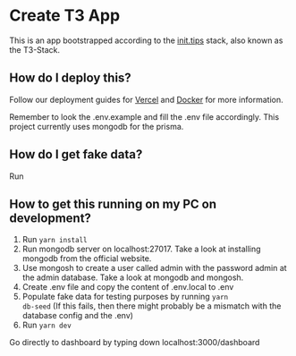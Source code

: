 # Create T3 App

This is an app bootstrapped according to the [init.tips](https://init.tips) stack, also known as the T3-Stack.

## How do I deploy this?

Follow our deployment guides for [Vercel](https://create.t3.gg/en/deployment/vercel) and [Docker](https://create.t3.gg/en/deployment/docker) for more information.

Remember to look the .env.example and fill the .env file accordingly. This project currently uses mongodb for the prisma.


## How do I get fake data?

Run 

## How to get this running on my PC on development? 

1. Run <code>yarn install</code>
2. Run mongodb server on localhost:27017. Take a look at installing mongodb from the official website.   
3. Use mongosh to create a user called admin with the password admin at the admin database. Take a look at mongodb and mongosh. 
4. Create .env file and copy the content of .env.local to .env
5. Populate fake data for testing purposes by running <code>yarn db-seed</code> (If this fails, then there might probably be a mismatch with the database config and the .env)
6. Run <code>yarn dev</code>

Go directly to dashboard by typing down localhost:3000/dashboard
